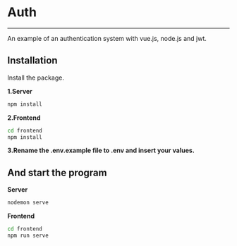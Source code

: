 # Auth
---
An example of an authentication system with vue.js, node.js and jwt.

## Installation


Install the package.

**1.Server**

```bash
npm install 
```

**2.Frontend**

```bash
cd frontend
npm install 
```

**3.Rename the .env.example file to .env and insert your values.**


## And start the program
**Server**
```bash
nodemon serve
```

**Frontend**
```bash
cd frontend
npm run serve
```
